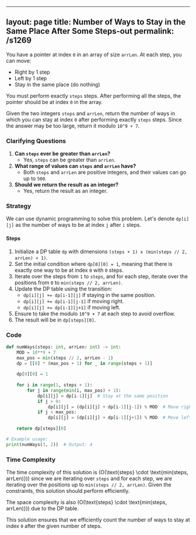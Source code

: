 
---
layout: page
title:  Number of Ways to Stay in the Same Place After Some Steps-out
permalink: /s1269
---

You have a pointer at index `0` in an array of size `arrLen`. At each step, you can move:
- Right by 1 step
- Left by 1 step
- Stay in the same place (do nothing)

You must perform exactly `steps` steps. After performing all the steps, the pointer should be at index `0` in the array.

Given the two integers `steps` and `arrLen`, return the number of ways in which you can stay at index `0` after performing exactly `steps` steps. Since the answer may be too large, return it modulo `10^9 + 7`.

### Clarifying Questions
1. **Can `steps` ever be greater than `arrLen`?**
   - Yes, `steps` can be greater than `arrLen`.
2. **What range of values can `steps` and `arrLen` have?**
   - Both `steps` and `arrLen` are positive integers, and their values can go up to `500`.
3. **Should we return the result as an integer?**
   - Yes, return the result as an integer.

### Strategy
We can use dynamic programming to solve this problem. Let's denote `dp[i][j]` as the number of ways to be at index `j` after `i` steps.

#### Steps
1. Initialize a DP table `dp` with dimensions `(steps + 1) x (min(steps // 2, arrLen) + 1)`.
2. Set the initial condition where `dp[0][0] = 1`, meaning that there is exactly one way to be at index `0` with `0` steps.
3. Iterate over the steps from `1` to `steps`, and for each step, iterate over the positions from `0` to `min(steps // 2, arrLen)`.
4. Update the DP table using the transition:
   - `dp[i][j] += dp[i-1][j]` if staying in the same position.
   - `dp[i][j] += dp[i-1][j-1]` if moving right.
   - `dp[i][j] += dp[i-1][j+1]` if moving left.
5. Ensure to take the modulo `10^9 + 7` at each step to avoid overflow.
6. The result will be in `dp[steps][0]`.

### Code
```python
def numWays(steps: int, arrLen: int) -> int:
    MOD = 10**9 + 7
    max_pos = min(steps // 2, arrLen - 1)
    dp = [[0] * (max_pos + 1) for _ in range(steps + 1)]
    
    dp[0][0] = 1
    
    for i in range(1, steps + 1):
        for j in range(min(i, max_pos) + 1):
            dp[i][j] = dp[i-1][j]  # Stay at the same position
            if j > 0:
                dp[i][j] = (dp[i][j] + dp[i-1][j-1]) % MOD  # Move right
            if j < max_pos:
                dp[i][j] = (dp[i][j] + dp[i-1][j+1]) % MOD  # Move left
                
    return dp[steps][0]

# Example usage:
print(numWays(3, 2))  # Output: 4
```

### Time Complexity
The time complexity of this solution is \(O(\text{steps} \cdot \text{min(steps, arrLen)})\) since we are iterating over `steps` and for each step, we are iterating over the positions up to `min(steps // 2, arrLen)`. Given the constraints, this solution should perform efficiently.

The space complexity is also \(O(\text{steps} \cdot \text{min(steps, arrLen)})\) due to the DP table.

This solution ensures that we efficiently count the number of ways to stay at index `0` after the given number of steps.